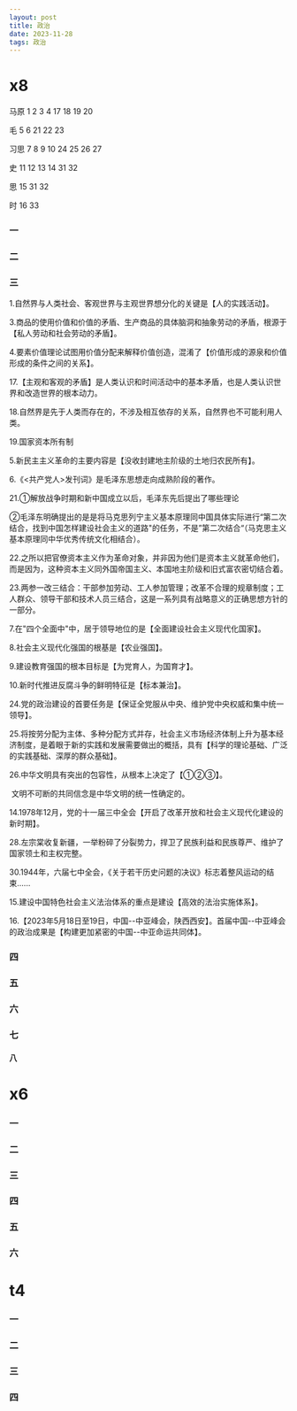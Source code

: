 ```yaml
---
layout: post
title: 政治
date: 2023-11-28
tags: 政治
---
```


# x8

马原 1 2 3 4 17 18 19 20

毛 5 6  21 22  23

习思 7 8 9 10 24 25 26 27

史 11 12 13 14 31 32

思 15 31 32

时 16 33

### 一

### 二

### 三 

1.自然界与人类社会、客观世界与主观世界想分化的关键是【人的实践活动】。

3.商品的使用价值和价值的矛盾、生产商品的具体脑洞和抽象劳动的矛盾，根源于【私人劳动和社会劳动的矛盾】。

4.要素价值理论试图用价值分配来解释价值创造，混淆了【价值形成的源泉和价值形成的条件之间的关系】。

17.【主观和客观的矛盾】是人类认识和时间活动中的基本矛盾，也是人类认识世界和改造世界的根本动力。

18.自然界是先于人类而存在的，不涉及相互依存的关系，自然界也不可能利用人类。

19.国家资本所有制



5.新民主主义革命的主要内容是【没收封建地主阶级的土地归农民所有】。

6.《<共产党人>发刊词》是毛泽东思想走向成熟阶段的著作。

21.①解放战争时期和新中国成立以后，毛泽东先后提出了哪些理论

​	②毛泽东明确提出的是是将马克思列宁主义基本原理同中国具体实际进行“第二次结合，找到中国怎样建设社会主义的道路"的任务，不是”第二次结合“（马克思主义基本原理同中华优秀传统文化相结合）。

22.之所以把官僚资本主义作为革命对象，并非因为他们是资本主义就革命他们，而是因为，这种资本主义同外国帝国主义、本国地主阶级和旧式富农密切结合着。

23.两参一改三结合：干部参加劳动、工人参加管理；改革不合理的规章制度；工人群众、领导干部和技术人员三结合，这是一系列具有战略意义的正确思想方针的一部分。



7.在"四个全面中"中，居于领导地位的是【全面建设社会主义现代化国家】。

8.社会主义现代化强国的根基是【农业强国】。

9.建设教育强国的根本目标是【为党育人，为国育才】。

10.新时代推进反腐斗争的鲜明特征是【标本兼治】。

24.党的政治建设的首要任务是【保证全党服从中央、维护党中央权威和集中统一领导】。

25.将按劳分配为主体、多种分配方式并存，社会主义市场经济体制上升为基本经济制度，是着眼于新的实践和发展需要做出的概括，具有【科学的理论基础、广泛的实践基础、深厚的群众基础】。

26.中华文明具有突出的包容性，从根本上决定了【①②③】。

​		文明不可断的共同信念是中华文明的统一性确定的。



14.1978年12月，党的十一届三中全会【开启了改革开放和社会主义现代化建设的新时期】。

28.左宗棠收复新疆，一举粉碎了分裂势力，捍卫了民族利益和民族尊严、维护了国家领土和主权完整。

30.1944年，六届七中全会，《关于若干历史问题的决议》标志着整风运动的结束......



15.建设中国特色社会主义法治体系的重点是建设【高效的法治实施体系】。



16.【2023年5月18日至19日，中国--中亚峰会，陕西西安】。首届中国--中亚峰会的政治成果是【构建更加紧密的中国--中亚命运共同体】。



### 四

### 五

### 六

### 七

#### 八



# x6

### 一

### 二

### 三

### 四

### 五

### 六



# t4

### 一

### 二

### 三

### 四


